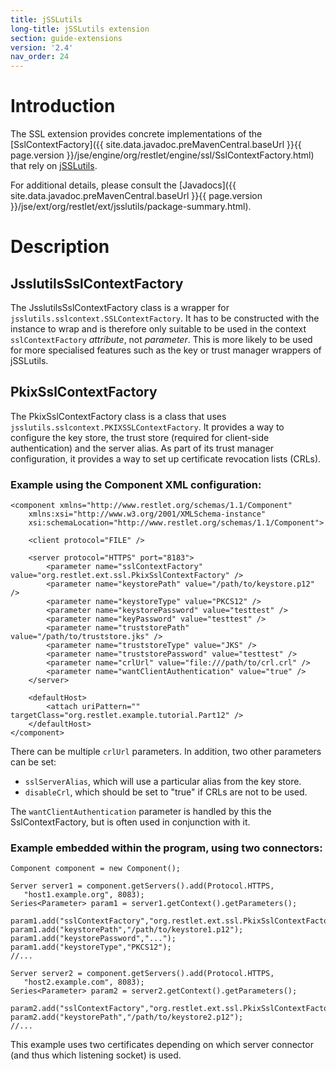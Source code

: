 ```yaml
---
title: jSSLutils
long-title: jSSLutils extension
section: guide-extensions
version: '2.4'
nav_order: 24
---
```

# Introduction

The SSL extension provides concrete implementations of the
[SslContextFactory]({{ site.data.javadoc.preMavenCentral.baseUrl }}{{ page.version }}/jse/engine/org/restlet/engine/ssl/SslContextFactory.html)
that rely on
[jSSLutils](http://code.google.com/p/jsslutils/).

For additional details, please consult the
[Javadocs]({{ site.data.javadoc.preMavenCentral.baseUrl }}{{ page.version }}/jse/ext/org/restlet/ext/jsslutils/package-summary.html).

# Description

## JsslutilsSslContextFactory

The JsslutilsSslContextFactory class is a wrapper for
`jsslutils.sslcontext.SSLContextFactory`. It has to be constructed with
the instance to wrap and is therefore only suitable to be used in the
context `sslContextFactory` *attribute*, not *parameter*. This is more
likely to be used for more specialised features such as the key or trust
manager wrappers of jSSLutils.

## PkixSslContextFactory

The PkixSslContextFactory class is a class that uses
`jsslutils.sslcontext.PKIXSSLContextFactory`. It provides a way to
configure the key store, the trust store (required for client-side
authentication) and the server alias. As part of its trust manager
configuration, it provides a way to set up certificate revocation lists
(CRLs).

### Example using the Component XML configuration:

<pre class="language-markup"><code class="language-markup">&lt;component xmlns=&quot;http://www.restlet.org/schemas/1.1/Component&quot;
    xmlns:xsi=&quot;http://www.w3.org/2001/XMLSchema-instance&quot;
    xsi:schemaLocation=&quot;http://www.restlet.org/schemas/1.1/Component&quot;&gt;

    &lt;client protocol=&quot;FILE&quot; /&gt;

    &lt;server protocol=&quot;HTTPS&quot; port=&quot;8183&quot;&gt;
        &lt;parameter name=&quot;sslContextFactory&quot; value=&quot;org.restlet.ext.ssl.PkixSslContextFactory&quot; /&gt;
        &lt;parameter name=&quot;keystorePath&quot; value=&quot;/path/to/keystore.p12&quot; /&gt;
        &lt;parameter name=&quot;keystoreType&quot; value=&quot;PKCS12&quot; /&gt;
        &lt;parameter name=&quot;keystorePassword&quot; value=&quot;testtest&quot; /&gt;
        &lt;parameter name=&quot;keyPassword&quot; value=&quot;testtest&quot; /&gt;
        &lt;parameter name=&quot;truststorePath&quot; value=&quot;/path/to/truststore.jks&quot; /&gt;
        &lt;parameter name=&quot;truststoreType&quot; value=&quot;JKS&quot; /&gt;
        &lt;parameter name=&quot;truststorePassword&quot; value=&quot;testtest&quot; /&gt;
        &lt;parameter name=&quot;crlUrl&quot; value=&quot;file:///path/to/crl.crl&quot; /&gt;
        &lt;parameter name=&quot;wantClientAuthentication&quot; value=&quot;true&quot; /&gt;
    &lt;/server&gt;

    &lt;defaultHost&gt;
        &lt;attach uriPattern=&quot;&quot; targetClass=&quot;org.restlet.example.tutorial.Part12&quot; /&gt;
    &lt;/defaultHost&gt;
&lt;/component&gt;
</code></pre>

There can be multiple `crlUrl` parameters. In addition, two other
parameters can be set:

-   `sslServerAlias`, which will use a particular alias from the key
    store.
-   `disableCrl`, which should be set to "true" if CRLs are not to be
    used.

The `wantClientAuthentication` parameter is handled by this the
SslContextFactory, but is often used in conjunction with it.

### Example embedded within the program, using two connectors:

<pre class="language-java"><code class="language-java">Component component = new Component();

Server server1 = component.getServers().add(Protocol.HTTPS,
   "host1.example.org", 8083);
Series&lt;Parameter&gt; param1 = server1.getContext().getParameters();

param1.add("sslContextFactory","org.restlet.ext.ssl.PkixSslContextFactory");
param1.add("keystorePath","/path/to/keystore1.p12");
param1.add("keystorePassword","...");
param1.add("keystoreType","PKCS12");
//...

Server server2 = component.getServers().add(Protocol.HTTPS,
   "host2.example.com", 8083);
Series&lt;Parameter&gt; param2 = server2.getContext().getParameters();

param2.add("sslContextFactory","org.restlet.ext.ssl.PkixSslContextFactory");
param2.add("keystorePath","/path/to/keystore2.p12");
//...
</code></pre>

This example uses two certificates depending on which server connector
(and thus which listening socket) is used.
